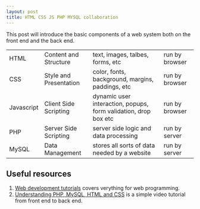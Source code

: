 ```yaml
---
layout: post
title: HTML CSS JS PHP MYSQL collaboration
---
```


<div class = "message">
This post will introduce the basic components of a web system both on the front end and the back end.
</div>

<table style="width:100%">
 <tr>
  <td>HTML</td>
  <td>Content and Structure</td>
  <td>text, images, talbes, forms, etc</td>
  <td>run by browser</td>
 </tr>
 <tr>
  <td>CSS</td>
  <td>Style and Presentation</td>
  <td>color, fonts, background, margins, paddings, etc</td>
  <td>run by browser</td>
 </tr>
 <tr>
  <td>Javascript</td>
  <td>Client Side Scripting</td>
  <td>dynamic user interaction, popups, form validation, drop box etc</td>
  <td>run by browser</td>
 </tr>
 <tr>
  <td>PHP</td>
  <td>Server Side Scripting</td>
  <td>server side logic and data processing</td>
  <td>run by server</td>
 </tr>
 <tr>
  <td>MySQL</td>
  <td>Data Management</td>
  <td>stores all sorts of data needed by a website</td>
  <td>run by server</td>
</table>

## Useful resources
1. [Web development tutorials](http://www.yourwebskills.com/contents.php) covers verything for web programming.
2. [Understanding PHP, MySQL, HTML and CSS](http://www.youtube.com/watch?v=tAm1YwFIWuY) is a simple video tutorial from front end to back end.

